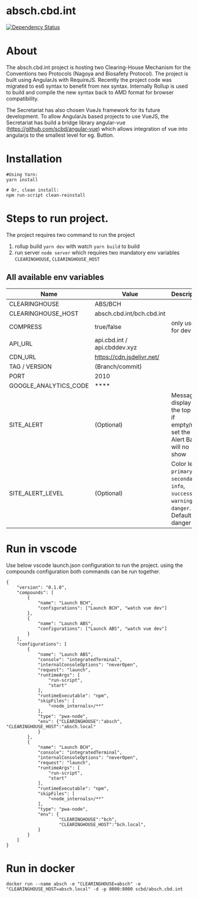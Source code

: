 absch.cbd.int
=============

[![Dependency Status](https://david-dm.org/scbd/absch.cbd.int.svg)](https://david-dm.org/scbd/absch.cbd.int)

# About 
The absch.cbd.int project is hosting two Clearing-House Mechanism for the Conventions two Protocols (Nagoya and Biosafety Protocol).
The project is built using AngularJs with RequireJS. Recently the project code was migrated to es6 syntax to benefit from nex syntax.
Internally Rollup is used to build and compile the new syntax back to AMD format for browser compatibility.

The Secretariat has also chosen VueJs framework for its future development. To allow AngularJs based projects to use VueJS, the Secretariat has build a bridge library angular-vue (https://github.com/scbd/angular-vue) which allows integration of vue into angularjs to the smallest level for eg. Button.

# Installation
``` 
#Using Yarn:
yarn install

# Or, clean install:
npm run-script clean-reinstall  
```

# Steps to run project.
The project requires two command to run the project 
1. rollup build
    `yarn dev` with watch `yarn build` to build
2. run server
    `node server` which requires two mandatory env variables `CLEARINGHOUSE`,  `CLEARINGHOUSE_HOST`

## All available env variables 
| Name                      | Value                             | Description |
|---                        |---                                |---          |
|CLEARINGHOUSE              |  ABS/BCH                          | |
|CLEARINGHOUSE_HOST         |  absch.cbd.int/bch.cbd.int        | |
|COMPRESS                   |  true/false                       | only used for dev |
|API_URL                    |  api.cbd.int / api.cbddev.xyz     | |
|CDN_URL                    |  https://cdn.jsdelivr.net/        | |
|TAG / VERSION              |  (Branch/commit)                  | |
|PORT                       |  2010                             | |
|GOOGLE_ANALYTICS_CODE      |  ****                             | |
|SITE_ALERT                 |  (Optional)                       |  Message to display on the top bar. if empty/not set the Alert Bar will no show |
|SITE_ALERT_LEVEL           |  (Optional)                       |  Color level: `primary`, `secondary`, `info`, `success`, `warning`, `danger`. Default: danger |

# Run in vscode
Use below vscode launch.json configuration to run the project. using the compounds configuration both commands can be run together.
```
{
	"version": "0.1.0",
	"compounds": [
		{
			"name": "Launch BCH",
			"configurations": ["Launch BCH", "watch vue dev"]
		},
		{
			"name": "Launch ABS",
			"configurations": ["Launch ABS", "watch vue dev"]
		}
	],
	"configurations": [	
		{
			"name": "Launch ABS",
			"console": "integratedTerminal",
			"internalConsoleOptions": "neverOpen",
			"request": "launch",
			"runtimeArgs": [
				"run-script",
				"start"
			],
			"runtimeExecutable": "npm",
			"skipFiles": [
				"<node_internals>/**"
			],
			"type": "pwa-node",
			"env": {"CLEARINGHOUSE":"absch", "CLEARINGHOUSE_HOST":"absch.local"
			}
		}, 
		{
			"name": "Launch BCH",
			"console": "integratedTerminal",
			"internalConsoleOptions": "neverOpen",
			"request": "launch",
			"runtimeArgs": [
				"run-script",
				"start"
			],
			"runtimeExecutable": "npm",
			"skipFiles": [
				"<node_internals>/**"
			],
			"type": "pwa-node",
			"env": {
					"CLEARINGHOUSE":"bch", 
					"CLEARINGHOUSE_HOST":"bch.local",
			}
		}
	]
}

```

# Run in docker
`docker run --name absch -e "CLEARINGHOUSE=absch" -e "CLEARINGHOUSE_HOST=absch.local" -d -p 8000:8000 scbd/absch.cbd.int`